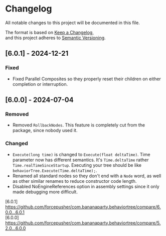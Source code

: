 # Changelog  
All notable changes to this project will be documented in this file.  
  
The format is based on [Keep a Changelog](https://keepachangelog.com/en/1.1.0/),  
and this project adheres to [Semantic Versioning](https://semver.org/spec/v2.0.0.html).  
  
## [6.0.1] - 2024-12-21  
### Fixed  
- Fixed Parallel Composites so they properly reset their children on either completion or interruption.  
  
## [6.0.0] - 2024-07-04  
### Removed  
- Removed `RollbackNodes`. This feature is completely cut from the package, since nobody used it.  
  
### Changed  
- `Execute(long time)` is changed to `Execute(float deltaTime)`. Time parameter now has different semantics. It's `Time.deltaTime` rather `Time.realTimeSinceStartup`. Executing your tree should be like `behaviorTree.Execute(Time.deltaTime);`.  
- Renamed all standard nodes so they don't end with a `Node` word, as well as other similar renames to reduce constructor code length.  
- Disabled NoEngineReferences option in assembly settings since it only made debugging more difficult.  
  
[6.0.1] https://github.com/forcepusher/com.bananaparty.behaviortree/compare/6.0.0...6.0.1  
[6.0.0] https://github.com/forcepusher/com.bananaparty.behaviortree/compare/5.2.0...6.0.0  
